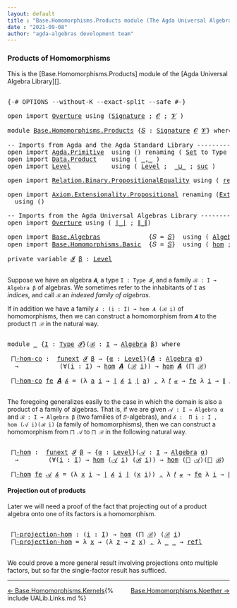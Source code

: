 ```yaml
---
layout: default
title : "Base.Homomorphisms.Products module (The Agda Universal Algebra Library)"
date : "2021-09-08"
author: "agda-algebras development team"
---
```


### <a id="products-of-homomorphisms">Products of Homomorphisms</a>

This is the [Base.Homomorphisms.Products] module of the [Agda Universal Algebra Library][].

<pre class="Agda">

<a id="345" class="Symbol">{-#</a> <a id="349" class="Keyword">OPTIONS</a> <a id="357" class="Pragma">--without-K</a> <a id="369" class="Pragma">--exact-split</a> <a id="383" class="Pragma">--safe</a> <a id="390" class="Symbol">#-}</a>

<a id="395" class="Keyword">open</a> <a id="400" class="Keyword">import</a> <a id="407" href="Overture.html" class="Module">Overture</a> <a id="416" class="Keyword">using</a> <a id="422" class="Symbol">(</a><a id="423" href="Overture.Signatures.html#3264" class="Function">Signature</a> <a id="433" class="Symbol">;</a> <a id="435" href="Overture.Signatures.html#648" class="Generalizable">𝓞</a> <a id="437" class="Symbol">;</a> <a id="439" href="Overture.Signatures.html#650" class="Generalizable">𝓥</a> <a id="441" class="Symbol">)</a>

<a id="444" class="Keyword">module</a> <a id="451" href="Base.Homomorphisms.Products.html" class="Module">Base.Homomorphisms.Products</a> <a id="479" class="Symbol">{</a><a id="480" href="Base.Homomorphisms.Products.html#480" class="Bound">𝑆</a> <a id="482" class="Symbol">:</a> <a id="484" href="Overture.Signatures.html#3264" class="Function">Signature</a> <a id="494" href="Overture.Signatures.html#648" class="Generalizable">𝓞</a> <a id="496" href="Overture.Signatures.html#650" class="Generalizable">𝓥</a><a id="497" class="Symbol">}</a> <a id="499" class="Keyword">where</a>

<a id="506" class="Comment">-- Imports from Agda and the Agda Standard Library -----------------------</a>
<a id="581" class="Keyword">open</a> <a id="586" class="Keyword">import</a> <a id="593" href="Agda.Primitive.html" class="Module">Agda.Primitive</a>  <a id="609" class="Keyword">using</a> <a id="615" class="Symbol">()</a> <a id="618" class="Keyword">renaming</a> <a id="627" class="Symbol">(</a> <a id="629" href="Agda.Primitive.html#326" class="Primitive">Set</a> <a id="633" class="Symbol">to</a> <a id="636" class="Primitive">Type</a> <a id="641" class="Symbol">)</a>
<a id="643" class="Keyword">open</a> <a id="648" class="Keyword">import</a> <a id="655" href="Data.Product.html" class="Module">Data.Product</a>    <a id="671" class="Keyword">using</a> <a id="677" class="Symbol">(</a> <a id="679" href="Agda.Builtin.Sigma.html#236" class="InductiveConstructor Operator">_,_</a> <a id="683" class="Symbol">)</a>
<a id="685" class="Keyword">open</a> <a id="690" class="Keyword">import</a> <a id="697" href="Level.html" class="Module">Level</a>           <a id="713" class="Keyword">using</a> <a id="719" class="Symbol">(</a> <a id="721" href="Agda.Primitive.html#597" class="Postulate">Level</a> <a id="727" class="Symbol">;</a>  <a id="730" href="Agda.Primitive.html#810" class="Primitive Operator">_⊔_</a> <a id="734" class="Symbol">;</a> <a id="736" href="Agda.Primitive.html#780" class="Primitive">suc</a> <a id="740" class="Symbol">)</a>

<a id="743" class="Keyword">open</a> <a id="748" class="Keyword">import</a> <a id="755" href="Relation.Binary.PropositionalEquality.html" class="Module">Relation.Binary.PropositionalEquality</a> <a id="793" class="Keyword">using</a> <a id="799" class="Symbol">(</a> <a id="801" href="Agda.Builtin.Equality.html#208" class="InductiveConstructor">refl</a> <a id="806" class="Symbol">)</a>

<a id="809" class="Keyword">open</a> <a id="814" class="Keyword">import</a> <a id="821" href="Axiom.Extensionality.Propositional.html" class="Module">Axiom.Extensionality.Propositional</a> <a id="856" class="Keyword">renaming</a> <a id="865" class="Symbol">(</a><a id="866" href="Axiom.Extensionality.Propositional.html#741" class="Function">Extensionality</a> <a id="881" class="Symbol">to</a> <a id="884" class="Function">funext</a><a id="890" class="Symbol">)</a>
  <a id="894" class="Keyword">using</a> <a id="900" class="Symbol">()</a>

<a id="904" class="Comment">-- Imports from the Agda Universal Algebras Library ----------------------</a>
<a id="979" class="Keyword">open</a> <a id="984" class="Keyword">import</a> <a id="991" href="Overture.html" class="Module">Overture</a> <a id="1000" class="Keyword">using</a> <a id="1006" class="Symbol">(</a> <a id="1008" href="Overture.Basic.html#4326" class="Function Operator">∣_∣</a> <a id="1012" class="Symbol">;</a> <a id="1014" href="Overture.Basic.html#4364" class="Function Operator">∥_∥</a><a id="1017" class="Symbol">)</a>

<a id="1020" class="Keyword">open</a> <a id="1025" class="Keyword">import</a> <a id="1032" href="Base.Algebras.html" class="Module">Base.Algebras</a>             <a id="1058" class="Symbol">{</a><a id="1059" class="Argument">𝑆</a> <a id="1061" class="Symbol">=</a> <a id="1063" href="Base.Homomorphisms.Products.html#480" class="Bound">𝑆</a><a id="1064" class="Symbol">}</a>  <a id="1067" class="Keyword">using</a> <a id="1073" class="Symbol">(</a> <a id="1075" href="Base.Algebras.Basic.html#2774" class="Function">Algebra</a> <a id="1083" class="Symbol">;</a> <a id="1085" href="Base.Algebras.Products.html#1923" class="Function">⨅</a> <a id="1087" class="Symbol">)</a>
<a id="1089" class="Keyword">open</a> <a id="1094" class="Keyword">import</a> <a id="1101" href="Base.Homomorphisms.Basic.html" class="Module">Base.Homomorphisms.Basic</a>  <a id="1127" class="Symbol">{</a><a id="1128" class="Argument">𝑆</a> <a id="1130" class="Symbol">=</a> <a id="1132" href="Base.Homomorphisms.Products.html#480" class="Bound">𝑆</a><a id="1133" class="Symbol">}</a>  <a id="1136" class="Keyword">using</a> <a id="1142" class="Symbol">(</a> <a id="1144" href="Base.Homomorphisms.Basic.html#2734" class="Function">hom</a> <a id="1148" class="Symbol">;</a> <a id="1150" href="Base.Homomorphisms.Basic.html#4290" class="Function">epi</a> <a id="1154" class="Symbol">)</a>

<a id="1157" class="Keyword">private</a> <a id="1165" class="Keyword">variable</a> <a id="1174" href="Base.Homomorphisms.Products.html#1174" class="Generalizable">𝓘</a> <a id="1176" href="Base.Homomorphisms.Products.html#1176" class="Generalizable">β</a> <a id="1178" class="Symbol">:</a> <a id="1180" href="Agda.Primitive.html#597" class="Postulate">Level</a>

</pre>

Suppose we have an algebra `𝑨`, a type `I : Type 𝓘`, and a family `ℬ : I → Algebra β` of algebras.  We sometimes refer to the inhabitants of `I` as *indices*, and call `ℬ` an *indexed family of algebras*.

If in addition we have a family `𝒽 : (i : I) → hom 𝑨 (ℬ i)` of homomorphisms, then we can construct a homomorphism from `𝑨` to the product `⨅ ℬ` in the natural way.

<pre class="Agda">

<a id="1585" class="Keyword">module</a> <a id="1592" href="Base.Homomorphisms.Products.html#1592" class="Module">_</a> <a id="1594" class="Symbol">{</a><a id="1595" href="Base.Homomorphisms.Products.html#1595" class="Bound">I</a> <a id="1597" class="Symbol">:</a> <a id="1599" href="Base.Homomorphisms.Products.html#636" class="Primitive">Type</a> <a id="1604" href="Base.Homomorphisms.Products.html#1174" class="Generalizable">𝓘</a><a id="1605" class="Symbol">}(</a><a id="1607" href="Base.Homomorphisms.Products.html#1607" class="Bound">ℬ</a> <a id="1609" class="Symbol">:</a> <a id="1611" href="Base.Homomorphisms.Products.html#1595" class="Bound">I</a> <a id="1613" class="Symbol">→</a> <a id="1615" href="Base.Algebras.Basic.html#2774" class="Function">Algebra</a> <a id="1623" href="Base.Homomorphisms.Products.html#1176" class="Generalizable">β</a><a id="1624" class="Symbol">)</a> <a id="1626" class="Keyword">where</a>

 <a id="1634" href="Base.Homomorphisms.Products.html#1634" class="Function">⨅-hom-co</a> <a id="1643" class="Symbol">:</a>  <a id="1646" href="Base.Homomorphisms.Products.html#884" class="Function">funext</a> <a id="1653" href="Base.Homomorphisms.Products.html#1604" class="Bound">𝓘</a> <a id="1655" href="Base.Homomorphisms.Products.html#1623" class="Bound">β</a> <a id="1657" class="Symbol">→</a> <a id="1659" class="Symbol">{</a><a id="1660" href="Base.Homomorphisms.Products.html#1660" class="Bound">α</a> <a id="1662" class="Symbol">:</a> <a id="1664" href="Agda.Primitive.html#597" class="Postulate">Level</a><a id="1669" class="Symbol">}(</a><a id="1671" href="Base.Homomorphisms.Products.html#1671" class="Bound">𝑨</a> <a id="1673" class="Symbol">:</a> <a id="1675" href="Base.Algebras.Basic.html#2774" class="Function">Algebra</a> <a id="1683" href="Base.Homomorphisms.Products.html#1660" class="Bound">α</a><a id="1684" class="Symbol">)</a>
  <a id="1688" class="Symbol">→</a>           <a id="1700" class="Symbol">(∀(</a><a id="1703" href="Base.Homomorphisms.Products.html#1703" class="Bound">i</a> <a id="1705" class="Symbol">:</a> <a id="1707" href="Base.Homomorphisms.Products.html#1595" class="Bound">I</a><a id="1708" class="Symbol">)</a> <a id="1710" class="Symbol">→</a> <a id="1712" href="Base.Homomorphisms.Basic.html#2734" class="Function">hom</a> <a id="1716" href="Base.Homomorphisms.Products.html#1671" class="Bound">𝑨</a> <a id="1718" class="Symbol">(</a><a id="1719" href="Base.Homomorphisms.Products.html#1607" class="Bound">ℬ</a> <a id="1721" href="Base.Homomorphisms.Products.html#1703" class="Bound">i</a><a id="1722" class="Symbol">))</a> <a id="1725" class="Symbol">→</a> <a id="1727" href="Base.Homomorphisms.Basic.html#2734" class="Function">hom</a> <a id="1731" href="Base.Homomorphisms.Products.html#1671" class="Bound">𝑨</a> <a id="1733" class="Symbol">(</a><a id="1734" href="Base.Algebras.Products.html#1923" class="Function">⨅</a> <a id="1736" href="Base.Homomorphisms.Products.html#1607" class="Bound">ℬ</a><a id="1737" class="Symbol">)</a>

 <a id="1741" href="Base.Homomorphisms.Products.html#1634" class="Function">⨅-hom-co</a> <a id="1750" href="Base.Homomorphisms.Products.html#1750" class="Bound">fe</a> <a id="1753" href="Base.Homomorphisms.Products.html#1753" class="Bound">𝑨</a> <a id="1755" href="Base.Homomorphisms.Products.html#1755" class="Bound">𝒽</a> <a id="1757" class="Symbol">=</a> <a id="1759" class="Symbol">(λ</a> <a id="1762" href="Base.Homomorphisms.Products.html#1762" class="Bound">a</a> <a id="1764" href="Base.Homomorphisms.Products.html#1764" class="Bound">i</a> <a id="1766" class="Symbol">→</a> <a id="1768" href="Overture.Basic.html#4326" class="Function Operator">∣</a> <a id="1770" href="Base.Homomorphisms.Products.html#1755" class="Bound">𝒽</a> <a id="1772" href="Base.Homomorphisms.Products.html#1764" class="Bound">i</a> <a id="1774" href="Overture.Basic.html#4326" class="Function Operator">∣</a> <a id="1776" href="Base.Homomorphisms.Products.html#1762" class="Bound">a</a><a id="1777" class="Symbol">)</a> <a id="1779" href="Agda.Builtin.Sigma.html#236" class="InductiveConstructor Operator">,</a> <a id="1781" class="Symbol">λ</a> <a id="1783" href="Base.Homomorphisms.Products.html#1783" class="Bound">𝑓</a> <a id="1785" href="Base.Homomorphisms.Products.html#1785" class="Bound">𝒶</a> <a id="1787" class="Symbol">→</a> <a id="1789" href="Base.Homomorphisms.Products.html#1750" class="Bound">fe</a> <a id="1792" class="Symbol">λ</a> <a id="1794" href="Base.Homomorphisms.Products.html#1794" class="Bound">i</a> <a id="1796" class="Symbol">→</a> <a id="1798" href="Overture.Basic.html#4364" class="Function Operator">∥</a> <a id="1800" href="Base.Homomorphisms.Products.html#1755" class="Bound">𝒽</a> <a id="1802" href="Base.Homomorphisms.Products.html#1794" class="Bound">i</a> <a id="1804" href="Overture.Basic.html#4364" class="Function Operator">∥</a> <a id="1806" href="Base.Homomorphisms.Products.html#1783" class="Bound">𝑓</a> <a id="1808" href="Base.Homomorphisms.Products.html#1785" class="Bound">𝒶</a>

</pre>

The foregoing generalizes easily to the case in which the domain is also a product
of a family of algebras. That is, if we are given `𝒜 : I → Algebra α` and
`ℬ : I → Algebra β` (two families of `𝑆`-algebras), and
`𝒽 :  Π i ꞉ I , hom (𝒜 i)(ℬ i)` (a family of homomorphisms), then we can
construct a homomorphism from `⨅ 𝒜` to `⨅ ℬ` in the following natural way.

<pre class="Agda">

 <a id="2200" href="Base.Homomorphisms.Products.html#2200" class="Function">⨅-hom</a> <a id="2206" class="Symbol">:</a>  <a id="2209" href="Base.Homomorphisms.Products.html#884" class="Function">funext</a> <a id="2216" href="Base.Homomorphisms.Products.html#1604" class="Bound">𝓘</a> <a id="2218" href="Base.Homomorphisms.Products.html#1623" class="Bound">β</a> <a id="2220" class="Symbol">→</a> <a id="2222" class="Symbol">{</a><a id="2223" href="Base.Homomorphisms.Products.html#2223" class="Bound">α</a> <a id="2225" class="Symbol">:</a> <a id="2227" href="Agda.Primitive.html#597" class="Postulate">Level</a><a id="2232" class="Symbol">}(</a><a id="2234" href="Base.Homomorphisms.Products.html#2234" class="Bound">𝒜</a> <a id="2236" class="Symbol">:</a> <a id="2238" href="Base.Homomorphisms.Products.html#1595" class="Bound">I</a> <a id="2240" class="Symbol">→</a> <a id="2242" href="Base.Algebras.Basic.html#2774" class="Function">Algebra</a> <a id="2250" href="Base.Homomorphisms.Products.html#2223" class="Bound">α</a><a id="2251" class="Symbol">)</a>
  <a id="2255" class="Symbol">→</a>        <a id="2264" class="Symbol">(∀(</a><a id="2267" href="Base.Homomorphisms.Products.html#2267" class="Bound">i</a> <a id="2269" class="Symbol">:</a> <a id="2271" href="Base.Homomorphisms.Products.html#1595" class="Bound">I</a><a id="2272" class="Symbol">)</a> <a id="2274" class="Symbol">→</a> <a id="2276" href="Base.Homomorphisms.Basic.html#2734" class="Function">hom</a> <a id="2280" class="Symbol">(</a><a id="2281" href="Base.Homomorphisms.Products.html#2234" class="Bound">𝒜</a> <a id="2283" href="Base.Homomorphisms.Products.html#2267" class="Bound">i</a><a id="2284" class="Symbol">)</a> <a id="2286" class="Symbol">(</a><a id="2287" href="Base.Homomorphisms.Products.html#1607" class="Bound">ℬ</a> <a id="2289" href="Base.Homomorphisms.Products.html#2267" class="Bound">i</a><a id="2290" class="Symbol">))</a> <a id="2293" class="Symbol">→</a> <a id="2295" href="Base.Homomorphisms.Basic.html#2734" class="Function">hom</a> <a id="2299" class="Symbol">(</a><a id="2300" href="Base.Algebras.Products.html#1923" class="Function">⨅</a> <a id="2302" href="Base.Homomorphisms.Products.html#2234" class="Bound">𝒜</a><a id="2303" class="Symbol">)(</a><a id="2305" href="Base.Algebras.Products.html#1923" class="Function">⨅</a> <a id="2307" href="Base.Homomorphisms.Products.html#1607" class="Bound">ℬ</a><a id="2308" class="Symbol">)</a>

 <a id="2312" href="Base.Homomorphisms.Products.html#2200" class="Function">⨅-hom</a> <a id="2318" href="Base.Homomorphisms.Products.html#2318" class="Bound">fe</a> <a id="2321" href="Base.Homomorphisms.Products.html#2321" class="Bound">𝒜</a> <a id="2323" href="Base.Homomorphisms.Products.html#2323" class="Bound">𝒽</a> <a id="2325" class="Symbol">=</a> <a id="2327" class="Symbol">(λ</a> <a id="2330" href="Base.Homomorphisms.Products.html#2330" class="Bound">x</a> <a id="2332" href="Base.Homomorphisms.Products.html#2332" class="Bound">i</a> <a id="2334" class="Symbol">→</a> <a id="2336" href="Overture.Basic.html#4326" class="Function Operator">∣</a> <a id="2338" href="Base.Homomorphisms.Products.html#2323" class="Bound">𝒽</a> <a id="2340" href="Base.Homomorphisms.Products.html#2332" class="Bound">i</a> <a id="2342" href="Overture.Basic.html#4326" class="Function Operator">∣</a> <a id="2344" class="Symbol">(</a><a id="2345" href="Base.Homomorphisms.Products.html#2330" class="Bound">x</a> <a id="2347" href="Base.Homomorphisms.Products.html#2332" class="Bound">i</a><a id="2348" class="Symbol">))</a> <a id="2351" href="Agda.Builtin.Sigma.html#236" class="InductiveConstructor Operator">,</a> <a id="2353" class="Symbol">λ</a> <a id="2355" href="Base.Homomorphisms.Products.html#2355" class="Bound">𝑓</a> <a id="2357" href="Base.Homomorphisms.Products.html#2357" class="Bound">𝒶</a> <a id="2359" class="Symbol">→</a> <a id="2361" href="Base.Homomorphisms.Products.html#2318" class="Bound">fe</a> <a id="2364" class="Symbol">λ</a> <a id="2366" href="Base.Homomorphisms.Products.html#2366" class="Bound">i</a> <a id="2368" class="Symbol">→</a> <a id="2370" href="Overture.Basic.html#4364" class="Function Operator">∥</a> <a id="2372" href="Base.Homomorphisms.Products.html#2323" class="Bound">𝒽</a> <a id="2374" href="Base.Homomorphisms.Products.html#2366" class="Bound">i</a> <a id="2376" href="Overture.Basic.html#4364" class="Function Operator">∥</a> <a id="2378" href="Base.Homomorphisms.Products.html#2355" class="Bound">𝑓</a> <a id="2380" class="Symbol">λ</a> <a id="2382" href="Base.Homomorphisms.Products.html#2382" class="Bound">x</a> <a id="2384" class="Symbol">→</a> <a id="2386" href="Base.Homomorphisms.Products.html#2357" class="Bound">𝒶</a> <a id="2388" href="Base.Homomorphisms.Products.html#2382" class="Bound">x</a> <a id="2390" href="Base.Homomorphisms.Products.html#2366" class="Bound">i</a>
</pre>


#### <a id="projections-out-of-products">Projection out of products</a>

Later we will need a proof of the fact that projecting out of a product algebra
onto one of its factors is a homomorphism.

<pre class="Agda">

 <a id="2617" href="Base.Homomorphisms.Products.html#2617" class="Function">⨅-projection-hom</a> <a id="2634" class="Symbol">:</a> <a id="2636" class="Symbol">(</a><a id="2637" href="Base.Homomorphisms.Products.html#2637" class="Bound">i</a> <a id="2639" class="Symbol">:</a> <a id="2641" href="Base.Homomorphisms.Products.html#1595" class="Bound">I</a><a id="2642" class="Symbol">)</a> <a id="2644" class="Symbol">→</a> <a id="2646" href="Base.Homomorphisms.Basic.html#2734" class="Function">hom</a> <a id="2650" class="Symbol">(</a><a id="2651" href="Base.Algebras.Products.html#1923" class="Function">⨅</a> <a id="2653" href="Base.Homomorphisms.Products.html#1607" class="Bound">ℬ</a><a id="2654" class="Symbol">)</a> <a id="2656" class="Symbol">(</a><a id="2657" href="Base.Homomorphisms.Products.html#1607" class="Bound">ℬ</a> <a id="2659" href="Base.Homomorphisms.Products.html#2637" class="Bound">i</a><a id="2660" class="Symbol">)</a>
 <a id="2663" href="Base.Homomorphisms.Products.html#2617" class="Function">⨅-projection-hom</a> <a id="2680" class="Symbol">=</a> <a id="2682" class="Symbol">λ</a> <a id="2684" href="Base.Homomorphisms.Products.html#2684" class="Bound">x</a> <a id="2686" class="Symbol">→</a> <a id="2688" class="Symbol">(λ</a> <a id="2691" href="Base.Homomorphisms.Products.html#2691" class="Bound">z</a> <a id="2693" class="Symbol">→</a> <a id="2695" href="Base.Homomorphisms.Products.html#2691" class="Bound">z</a> <a id="2697" href="Base.Homomorphisms.Products.html#2684" class="Bound">x</a><a id="2698" class="Symbol">)</a> <a id="2700" href="Agda.Builtin.Sigma.html#236" class="InductiveConstructor Operator">,</a> <a id="2702" class="Symbol">λ</a> <a id="2704" href="Base.Homomorphisms.Products.html#2704" class="Bound">_</a> <a id="2706" href="Base.Homomorphisms.Products.html#2706" class="Bound">_</a> <a id="2708" class="Symbol">→</a> <a id="2710" href="Agda.Builtin.Equality.html#208" class="InductiveConstructor">refl</a>

</pre>

We could prove a more general result involving projections onto multiple factors,
but so far the single-factor result has sufficed.

---------------------------------

<span style="float:left;">[← Base.Homomorphisms.Kernels](Base.Homomorphisms.Kernels.html)</span>
<span style="float:right;">[Base.Homomorphisms.Noether →](Base.Homomorphisms.Noether.html)</span>

{% include UALib.Links.md %}
